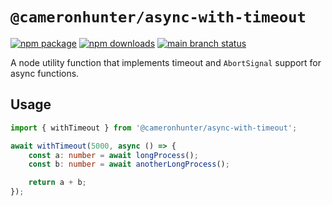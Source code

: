 # `@cameronhunter/async-with-timeout`

[![npm package](https://img.shields.io/npm/v/%40cameronhunter/async-with-timeout?logo=npm)](https://www.npmjs.com/package/@cameronhunter/async-with-timeout)
[![npm downloads](https://img.shields.io/npm/dm/%40cameronhunter/async-with-timeout?logo=npm)](https://www.npmjs.com/package/@cameronhunter/async-with-timeout)
[![main branch status](https://img.shields.io/github/actions/workflow/status/cameronhunter/async-with-timeout/post-merge.yml?logo=github&label=main)](https://github.com/cameronhunter/async-with-timeout/actions/workflows/post-merge.yml)

A node utility function that implements timeout and `AbortSignal` support for async functions.

## Usage

```ts
import { withTimeout } from '@cameronhunter/async-with-timeout';

await withTimeout(5000, async () => {
    const a: number = await longProcess();
    const b: number = await anotherLongProcess();

    return a + b;
});
```
